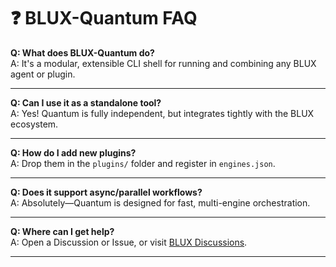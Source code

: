 # ❓ BLUX-Quantum FAQ

**Q: What does BLUX-Quantum do?**  
A: It's a modular, extensible CLI shell for running and combining any BLUX agent or plugin.

---

**Q: Can I use it as a standalone tool?**  
A: Yes! Quantum is fully independent, but integrates tightly with the BLUX ecosystem.

---

**Q: How do I add new plugins?**  
A: Drop them in the `plugins/` folder and register in `engines.json`.

---

**Q: Does it support async/parallel workflows?**  
A: Absolutely—Quantum is designed for fast, multi-engine orchestration.

---

**Q: Where can I get help?**  
A: Open a Discussion or Issue, or visit [BLUX Discussions](https://github.com/Justadudeinspace/blux/discussions).


---
